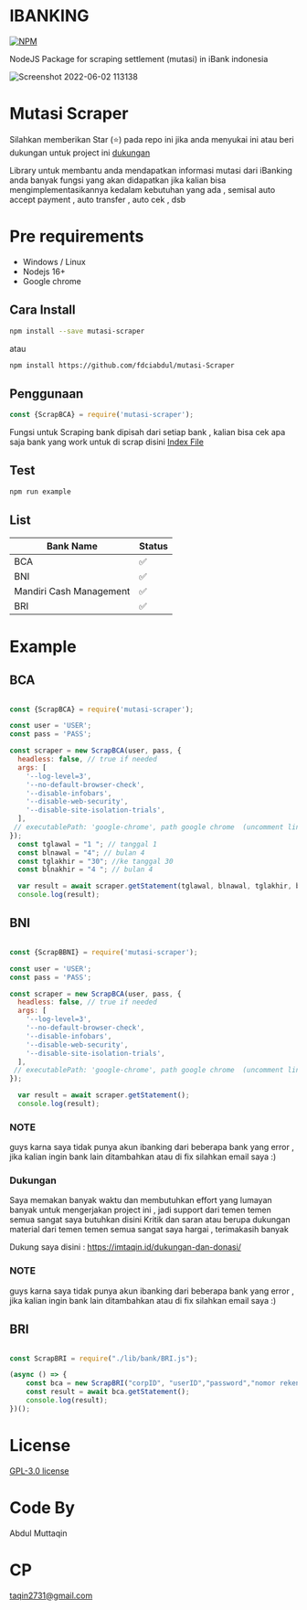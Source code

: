 

# IBANKING
[![NPM](https://nodei.co/npm/mutasi-scraper.png?compact=true)](https://npmjs.org/package/mutasi-scraper)


NodeJS Package for scraping settlement (mutasi) in iBank indonesia

![Screenshot 2022-06-02 113138](https://github.com/fdciabdul/mutasi-scraper/assets/31664438/2dca4544-f1b6-46fd-9daa-bd97114bf203)


# Mutasi Scraper

  Silahkan memberikan Star (⭐) pada repo ini jika anda menyukai ini 
 atau beri dukungan untuk project ini [dukungan](#dukungan)

Library untuk membantu anda mendapatkan informasi mutasi dari iBanking anda 
banyak fungsi yang akan didapatkan jika kalian bisa mengimplementasikannya kedalam kebutuhan yang ada , semisal auto accept payment , auto transfer , auto cek , dsb

# Pre requirements

 - Windows / Linux
 - Nodejs 16+
 - Google chrome

## Cara Install

```bash
npm install --save mutasi-scraper
```

atau

```bash
npm install https://github.com/fdciabdul/mutasi-Scraper
```


## Penggunaan

```javascript
const {ScrapBCA} = require('mutasi-scraper');
```

Fungsi untuk Scraping bank dipisah dari setiap bank , kalian bisa cek apa saja bank yang work untuk di scrap 
disini [Index File](https://github.com/fdciabdul/mutasi-scraper/blob/main/index.js)

## Test

```bash
npm run example
```
## List 
| Bank Name | Status |
| --- | --- | 
|BCA| ✅|
|BNI|✅|
|Mandiri Cash Management|✅|
|BRI|✅|



# Example

## BCA

```javascript

const {ScrapBCA} = require('mutasi-scraper');

const user = 'USER';
const pass = 'PASS';

const scraper = new ScrapBCA(user, pass, {
  headless: false, // true if needed
  args: [
    '--log-level=3', 
    '--no-default-browser-check',
    '--disable-infobars',
    '--disable-web-security',
    '--disable-site-isolation-trials',
  ],
 // executablePath: 'google-chrome', path google chrome  (uncomment line ini jika tidak diperlukan)  tapi direkomendasikan menggunakan google chrome 
});
  const tglawal = "1 "; // tanggal 1
  const blnawal = "4"; // bulan 4
  const tglakhir = "30"; //ke tanggal 30
  const blnakhir = "4 "; // bulan 4

  var result = await scraper.getStatement(tglawal, blnawal, tglakhir, blnakhir);
  console.log(result);
```
## BNI

```javascript

const {ScrapBBNI} = require('mutasi-scraper');

const user = 'USER';
const pass = 'PASS';

const scraper = new ScrapBCA(user, pass, {
  headless: false, // true if needed
  args: [
    '--log-level=3', 
    '--no-default-browser-check',
    '--disable-infobars',
    '--disable-web-security',
    '--disable-site-isolation-trials',
  ],
 // executablePath: 'google-chrome', path google chrome  (uncomment line ini jika tidak diperlukan)  tapi direkomendasikan menggunakan google chrome 
});

  var result = await scraper.getStatement();
  console.log(result);
```


### NOTE 

guys karna saya tidak punya akun ibanking dari beberapa bank yang error , jika kalian ingin bank lain ditambahkan atau di fix silahkan email saya :)

### Dukungan 

Saya memakan banyak waktu dan membutuhkan effort yang lumayan banyak untuk mengerjakan project ini , jadi support dari temen temen semua sangat saya butuhkan disini 
Kritik dan saran atau berupa dukungan material dari temen temen semua sangat saya hargai , terimakasih banyak

Dukung saya disini : https://imtaqin.id/dukungan-dan-donasi/

### NOTE 

guys karna saya tidak punya akun ibanking dari beberapa bank yang error , jika kalian ingin bank lain ditambahkan atau di fix silahkan email saya :)

## BRI

```javascript

const ScrapBRI = require("./lib/bank/BRI.js");

(async () => {
    const bca = new ScrapBRI("corpID", "userID","password","nomor rekening","wit.ai apikey");
    const result = await bca.getStatement();
    console.log(result);
})();
```

# License

[GPL-3.0 license](https://github.com/fdciabdul/mutasi-scraper/blob/main/LICENSE)

# Code By
 Abdul Muttaqin
# CP 
taqin2731@gmail.com



